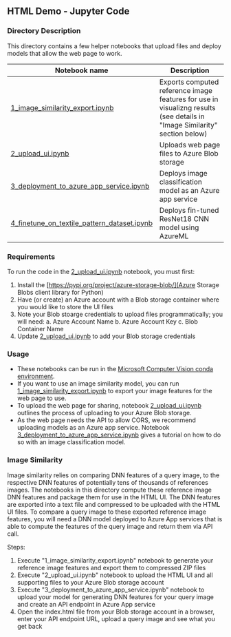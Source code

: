 
## HTML Demo - Jupyter Code

### Directory Description

This directory contains a few helper notebooks that upload files and deploy models that allow the web page to work. 

| Notebook name | Description |
| --- | --- |
| [1_image_similarity_export.ipynb](1_image_similarity_export.ipynb)| Exports computed reference image features for use in visualizng results (see details in "Image Similarity" section below) |
| [2_upload_ui.ipynb](2_upload_ui.ipynb)| Uploads web page files to Azure Blob storage |
| [3_deployment_to_azure_app_service.ipynb](3_deployment_to_azure_app_service.ipynb)| Deploys image classification model as an Azure app service |
| [4_finetune_on_textile_pattern_dataset.ipynb](4_finetune_on_textile_pattern_dataset.ipynb) | Deploys fin-tuned ResNet18 CNN model using AzureML |

### Requirements

To run the code in the [2_upload_ui.ipynb](2_upload_ui.ipynb) notebook, you must first: 
1. Install the [https://pypi.org/project/azure-storage-blob/](Azure Storage Blobs client library for Python)
2. Have (or create) an Azure account with a Blob storage container where you would like to store the UI files
3. Note your Blob stoarge credentials to upload files programmatically; you will need: 
	a. Azure Account Name
	b. Azure Account Key
	c. Blob Container Name
4. Update [2_upload_ui.ipynb](2_upload_ui.ipynb) to add your Blob storage credentials

### Usage

* These notebooks can be run in the [Microsoft Computer Vision conda environment](https://github.com/microsoft/computervision-recipes/blob/master/SETUP.md).
* If you want to use an image similarity model, you can run [1_image_similarity_export.ipynb](1_image_similarity_export.ipynb) to export your image features for the web page to use.
* To upload the web page for sharing, notebook [2_upload_ui.ipynb](2_upload_ui.ipynb) outlines the process of uploading to your Azure Blob storage.
* As the web page needs the API to allow CORS, we recommend uploading models as an Azure app service. Notebook [3_deployment_to_azure_app_service.ipynb](3_deployment_to_azure_app_service.ipynb) gives a tutorial on how to do so with an image classification model.

### Image Similarity

Image similarity relies on comparing DNN features of a query image, to the respective DNN features of potentially tens of thousands of references images. The notebooks in this directory compute these reference image DNN features and package them for use in the HTML UI. The DNN features are exported into a text file and compressed to be uploaded with the HTML UI files. To compare a query image to these exported reference image features, you will need a DNN model deployed to Azure App services that is able to compute the features of the query image and return them via API call.      

Steps:
1. Execute "1_image_similarity_export.ipynb" notebook to generate your reference image features and export them to compressed ZIP files
2. Execute "2_upload_ui.ipynb" notebook to upload the HTML UI and all supporting files to your Azure Blob storage account
3. Execute "3_deployment_to_azure_app_service.ipynb" notebook to upload your model for generating DNN features for your query image and create an API endpoint in Azure App service
4. Open the index.html file from your Blob storage account in a browser, enter your API endpoint URL, upload a query image and see what you get back

